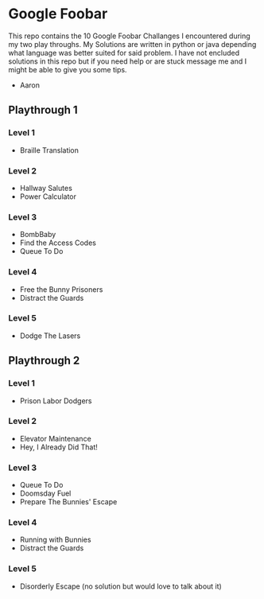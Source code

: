 # Google Foobar

This repo contains the 10 Google Foobar Challanges I encountered during my two play throughs. My Solutions are written in python or java depending what language was better suited for said problem.
I have not encluded solutions in this repo but if you need help or are stuck message me and I might be able to give you some tips. 

- Aaron

## Playthrough 1

### Level 1

* Braille Translation

### Level 2

* Hallway Salutes
* Power Calculator

### Level 3

* BombBaby
* Find the Access Codes
* Queue To Do

### Level 4

* Free the Bunny Prisoners
* Distract the Guards

### Level 5

* Dodge The Lasers

## Playthrough 2

### Level 1

* Prison Labor Dodgers

### Level 2

* Elevator Maintenance
* Hey, I Already Did That!

### Level 3

* Queue To Do
* Doomsday Fuel
* Prepare The Bunnies' Escape

### Level 4

* Running with Bunnies
* Distract the Guards

### Level 5

* Disorderly Escape (no solution but would love to talk about it)

